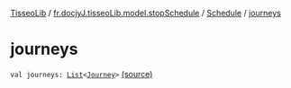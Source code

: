 [TisseoLib](../../index.md) / [fr.docjyJ.tisseoLib.model.stopSchedule](../index.md) / [Schedule](index.md) / [journeys](./journeys.md)

# journeys

`val journeys: `[`List`](https://kotlinlang.org/api/latest/jvm/stdlib/kotlin.collections/-list/index.html)`<`[`Journey`](../-journey/index.md)`>` [(source)](https://github.com/docjyj/tisseoLib/tree/master/src/main/kotlin/fr/docjyJ/tisseoLib/model/stopSchedule/Schedule.kt#L11)